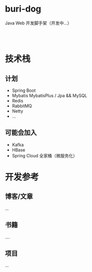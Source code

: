 # buri-dog

Java Web 开发脚手架（开发中...）

<br>
<br>

# 技术栈
## 计划
- Spring Boot
- Mybatis MybatisPlus / Jpa && MySQL
- Redis
- RabbitMQ
- Netty
- ...

## 可能会加入
- Kafka
- HBase
- Spring Cloud 全家桶（微服务化）

# 开发参考  
## 博客/文章  
...

## 书籍  
....

## 项目  
...
